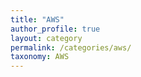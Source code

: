 ```yaml
---
title: "AWS"
author_profile: true
layout: category
permalink: /categories/aws/
taxonomy: AWS
---
```


